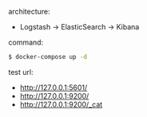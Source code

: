 architecture:
* Logstash -> ElasticSearch -> Kibana

command:
```bash
$ docker-compose up -d
```

test url:
* http://127.0.0.1:5601/
* http://127.0.0.1:9200/
* http://127.0.0.1:9200/_cat
